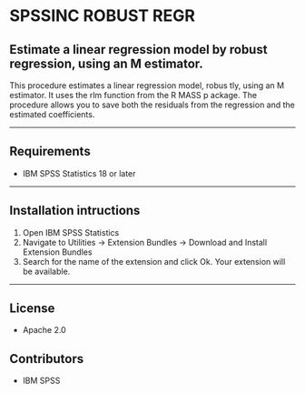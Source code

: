 # SPSSINC ROBUST REGR
## Estimate a linear regression model by robust regression, using an M estimator.
 This procedure estimates a linear regression model, robus  tly, using an M estimator. It uses the rlm function from the R MASS p  ackage. The procedure allows you to save both the residuals from the   regression and the estimated coefficients.

---
Requirements
----
- IBM SPSS Statistics 18 or later

---
Installation intructions
----
1. Open IBM SPSS Statistics
2. Navigate to Utilities -> Extension Bundles -> Download and Install Extension Bundles
3. Search for the name of the extension and click Ok. Your extension will be available.

---
License
----

- Apache 2.0
                              
Contributors
----

  - IBM SPSS
